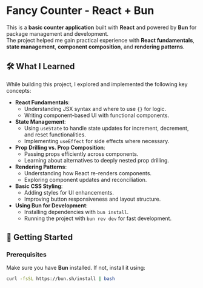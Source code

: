 # Fancy Counter - React + Bun

This is a **basic counter application** built with **React** and powered by **Bun** for package management and development.  
The project helped me gain practical experience with **React fundamentals**, **state management**, **component composition**, and **rendering patterns**.

## 🛠 What I Learned

While building this project, I explored and implemented the following key concepts:

- **React Fundamentals**:
  - Understanding JSX syntax and where to use `{}` for logic.
  - Writing component-based UI with functional components.
- **State Management**:
  - Using `useState` to handle state updates for increment, decrement, and reset functionalities.
  - Implementing `useEffect` for side effects where necessary.
- **Prop Drilling vs. Prop Composition**:
  - Passing props efficiently across components.
  - Learning about alternatives to deeply nested prop drilling.
- **Rendering Patterns**:
  - Understanding how React re-renders components.
  - Exploring component updates and reconciliation.
- **Basic CSS Styling**:
  - Adding styles for UI enhancements.
  - Improving button responsiveness and layout structure.
- **Using Bun for Development**:
  - Installing dependencies with `bun install`.
  - Running the project with `bun rev dev` for fast development.

## 🚀 Getting Started

### Prerequisites

Make sure you have **Bun** installed. If not, install it using:

```sh
curl -fsSL https://bun.sh/install | bash
```
